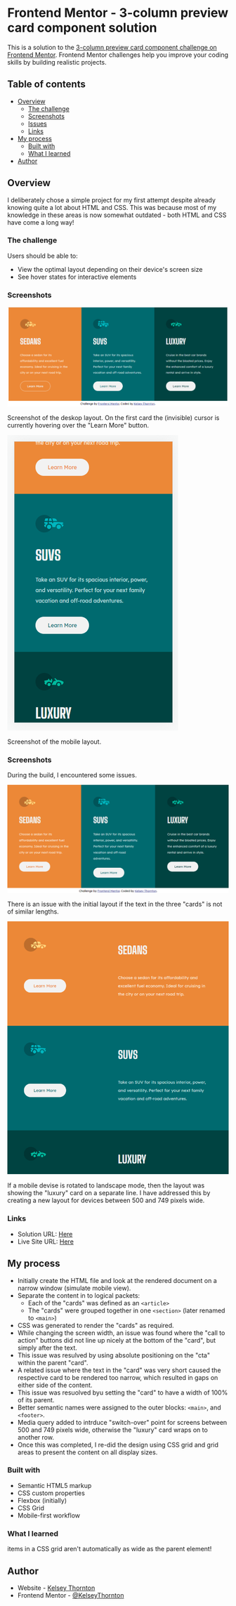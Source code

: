 # Frontend Mentor - 3-column preview card component solution

This is a solution to the [3-column preview card component challenge on Frontend Mentor](https://www.frontendmentor.io/challenges/3column-preview-card-component-pH92eAR2-). Frontend Mentor challenges help you improve your coding skills by building realistic projects.

## Table of contents

- [Overview](#overview)
  - [The challenge](#the-challenge)
  - [Screenshots](#screenshots)
  - [Issues](#issues)
  - [Links](#links)
- [My process](#my-process)
  - [Built with](#built-with)
  - [What I learned](#what-i-learned)
- [Author](#author)

## Overview

I deliberately chose a simple project for my first attempt despite already knowing quite a lot about HTML and CSS. This was because most of my knowledge in these areas is now somewhat outdated - both HTML and CSS have come a long way!

### The challenge

Users should be able to:

- View the optimal layout depending on their device's screen size
- See hover states for interactive elements

### Screenshots

![](./images/desktop.png)

Screenshot of the deskop layout. On the first card the (invisible) cursor is currently hovering over the "Learn More" button.

![](./images/mobile.png)

Screenshot of the mobile layout.

### Screenshots

During the build, I encountered some issues.

![](./images/issue.png)

There is an issue with the initial layout if the text in the three "cards" is not of similar lengths.

![](./images/intermediate.png)

If a mobile devise is rotated to landscape mode, then the layout was showing the "luxury" card on a separate line. I have addressed this by creating a new layout for devices between 500 and 749 pixels wide.

### Links

- Solution URL: [Here](https://github.com/KelseyThornton/3-column-preview-card-component-main)
- Live Site URL: [Here](https://kelseythornton.github.io/3-column-preview-card-component-main/)

## My process

- Initially create the HTML file and look at the rendered document on a narrow window (simulate mobile view).
- Separate the content in to logical packets:
  - Each of the "cards" was defined as an `<article>`
  - The "cards" were grouped together in one `<section>` (later renamed to `<main>`)
- CSS was generated to render the "cards" as required.
- While changing the screen width, an issue was found where the "call to action" buttons did not line up nicely at the bottom of the "card", but simply after the text.
- This issue was resulved by using absolute positioning on the "cta" within the parent "card".
- A related issue where the text in the "card" was very short caused the respective card to be rendered too narrow, which resulted in gaps on either side of the content.
- This issue was resuolved byu setting the "card" to have a width of 100% of its parent.
- Better semantic names were assigned to the outer blocks: `<main>`, and `<footer>`.
- Media query added to intrduce "switch-over" point for screens between 500 and 749 pixels wide, otherwise the "luxury" card wraps on to another row.
- Once this was completed, I re-did the design using CSS grid and grid areas to present the content on all display sizes.

### Built with

- Semantic HTML5 markup
- CSS custom properties
- Flexbox (initially)
- CSS Grid
- Mobile-first workflow
  <!-- - [React](https://reactjs.org/) - JS library -->
  <!-- - [Next.js](https://nextjs.org/) - React framework -->
  <!-- - [Styled Components](https://styled-components.com/) - For styles -->

### What I learned

items in a CSS grid aren't automatically as wide as the parent element!

## Author

- Website - [Kelsey Thornton](https://github.com/KelseyThornton)
- Frontend Mentor - [@KelseyThornton](https://www.frontendmentor.io/profile/KelseyThornton)
